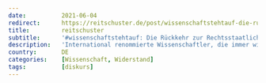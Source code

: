 ```yaml
---
date:          2021-06-04
redirect:      https://reitschuster.de/post/wissenschaftstehtauf-die-rueckkehr-zur-rechtsstaatlichkeit/
title:         reitschuster
subtitle:      '#wissenschaftstehtauf: Die Rückkehr zur Rechtsstaatlichkeit'
description:   'International renommierte Wissenschaftler, die immer wieder die Einhaltung wissenschaftlicher Standards anmahnen, finden kaum Gehör. Stattdessen werden sie meist diffamiert. Mit der Kampagne #wissenschaftstehtauf machen sie nun auf den fehlenden Diskurs aufmerksam. Von Christian Euler'
country:       DE
categories:    [Wissenschaft, Widerstand]
tags:          [diskurs]
---
```

